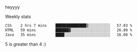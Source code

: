 heyyyy

Weekly stats
<!--START_SECTION:waka-->

```txt
CSS    2 hrs 7 mins    ██████████████▒░░░░░░░░░░   57.03 %
HTML   59 mins         ██████▓░░░░░░░░░░░░░░░░░░   26.89 %
Java   35 mins         ████░░░░░░░░░░░░░░░░░░░░░   16.08 %
```

<!--END_SECTION:waka-->
5 is greater than 4 :)
